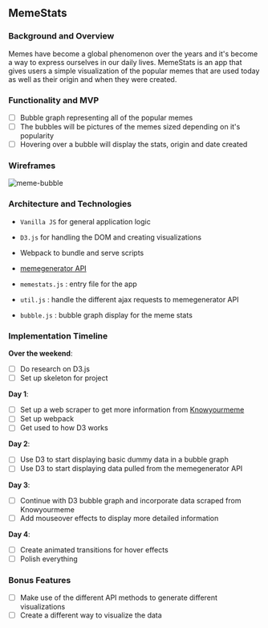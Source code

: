 ## MemeStats

### Background and Overview

Memes have become a global phenomenon over the years and it's become a way to express ourselves in our daily lives. MemeStats is an app that gives users a simple visualization of the popular memes that are used today as well as their origin and when they were created.

### Functionality and MVP

- [ ] Bubble graph representing all of the popular memes 
- [ ] The bubbles will be pictures of the memes sized depending on it's popularity
- [ ] Hovering over a bubble will display the stats, origin and date created

### Wireframes

![meme-bubble][memestats-wireframe]

### Architecture and Technologies

* ```Vanilla JS``` for general application logic
* ```D3.js``` for handling the DOM and creating visualizations
* Webpack to bundle and serve scripts
* [memegenerator API](http://version1.api.memegenerator.net/)

* ```memestats.js``` : entry file for the app
* ```util.js``` : handle the different ajax requests to memegenerator API
* ```bubble.js``` : bubble graph display for the meme stats

### Implementation Timeline

**Over the weekend**:
- [ ] Do research on D3.js
- [ ] Set up skeleton for project

**Day 1**:

- [ ] Set up a web scraper to get more information from [Knowyourmeme](knowyourmeme.com)
- [ ] Set up webpack
- [ ] Get used to how D3 works

**Day 2**: 

- [ ] Use D3 to start displaying basic dummy data in a bubble graph
- [ ] Use D3 to start displaying data pulled from the memegenerator API

**Day 3**: 

- [ ] Continue with D3 bubble graph and incorporate data scraped from Knowyourmeme
- [ ] Add mouseover effects to display more detailed information

**Day 4**: 

- [ ] Create animated transitions for hover effects
- [ ] Polish everything

### Bonus Features

- [ ] Make use of the different API methods to generate different visualizations
- [ ] Create a different way to visualize the data

[memestats-wireframe]: https://github.com/jjl014/MemeStats/blob/master/docs/MemeStats.png
